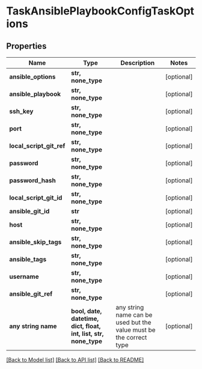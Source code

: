 # TaskAnsiblePlaybookConfigTaskOptions


## Properties
Name | Type | Description | Notes
------------ | ------------- | ------------- | -------------
**ansible_options** | **str, none_type** |  | [optional] 
**ansible_playbook** | **str, none_type** |  | [optional] 
**ssh_key** | **str, none_type** |  | [optional] 
**port** | **str, none_type** |  | [optional] 
**local_script_git_ref** | **str, none_type** |  | [optional] 
**password** | **str, none_type** |  | [optional] 
**password_hash** | **str, none_type** |  | [optional] 
**local_script_git_id** | **str, none_type** |  | [optional] 
**ansible_git_id** | **str** |  | [optional] 
**host** | **str, none_type** |  | [optional] 
**ansible_skip_tags** | **str, none_type** |  | [optional] 
**ansible_tags** | **str, none_type** |  | [optional] 
**username** | **str, none_type** |  | [optional] 
**ansible_git_ref** | **str, none_type** |  | [optional] 
**any string name** | **bool, date, datetime, dict, float, int, list, str, none_type** | any string name can be used but the value must be the correct type | [optional]

[[Back to Model list]](../README.md#documentation-for-models) [[Back to API list]](../README.md#documentation-for-api-endpoints) [[Back to README]](../README.md)


